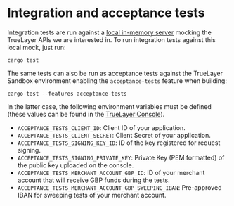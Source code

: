 # Integration and acceptance tests

Integration tests are run against a [local in-memory server](common/mock_server)
mocking the TrueLayer APIs we are interested in. To run integration tests against
this local mock, just run:

```shell
cargo test
```

The same tests can also be run as acceptance tests against the TrueLayer Sandbox
environment enabling the `acceptance-tests` feature when building:

```shell
cargo test --features acceptance-tests
```

In the latter case, the following environment variables must be defined
(these values can be found in the [TrueLayer Console](https://console.truelayer.com)).

- `ACCEPTANCE_TESTS_CLIENT_ID`: Client ID of your application.
- `ACCEPTANCE_TESTS_CLIENT_SECRET`: Client Secret of your application.
- `ACCEPTANCE_TESTS_SIGNING_KEY_ID`: ID of the key registered for request signing.
- `ACCEPTANCE_TESTS_SIGNING_PRIVATE_KEY`: Private Key (PEM formatted) of the public key uploaded on the console.
- `ACCEPTANCE_TESTS_MERCHANT_ACCOUNT_GBP_ID`: ID of your merchant account that will receive GBP funds during the tests.
- `ACCEPTANCE_TESTS_MERCHANT_ACCOUNT_GBP_SWEEPING_IBAN`: Pre-approved IBAN for sweeping tests of your merchant account.
